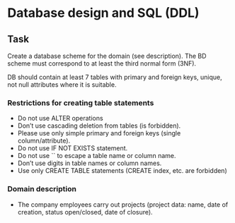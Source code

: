 # Database design and SQL (DDL)

## Task  

Create a database scheme for the domain (see description). The BD scheme must correspond to at least the third normal form (3NF).

DB should contain at least 7 tables with primary and foreign keys, unique, not null attributes where it is suitable.

### Restrictions for creating table statements
- Do not use ALTER operations 
- Don’t use cascading deletion from tables (is forbidden).
- Please use only simple primary and foreign keys (single column/attribute).
- Do not use IF NOT EXISTS statement.
- Do not use `` to escape a table name or column name.
- Don’t use digits in table names or column names.
- Use only  CREATE TABLE statements (CREATE index, etc. are forbidden) 

### Domain description   

- The company employees carry out projects (project data: name, date of creation, status open/closed, date of closure).   
